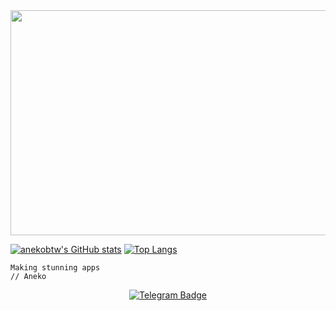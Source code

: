 <div align="center">
  <img src="https://png.pngtree.com/thumb_back/fw800/background/20190221/ourmid/pngtree-japan-tourism-pink-hand-painted-image_13888.jpg"   width="720" height="360">
</div>



[![anekobtw's GitHub stats](https://github-readme-stats.vercel.app/api?username=anekobtw&theme=tokyonight)](https://github.com/anuraghazra/github-readme-stats)
[![Top Langs](https://github-readme-stats.vercel.app/api/top-langs/?username=anekobtw&theme=tokyonight)](https://github.com/anuraghazra/github-readme-stats)

```
Making stunning apps
// Aneko
```

<div align="center">
  <a href="https://t.me/anekobtw">
    <img src="https://img.shields.io/badge/-%40anekobtw-blue?logo=telegram&logoColor=white&style=for-the-badge" alt="Telegram Badge"/>
  </a>
</div>
